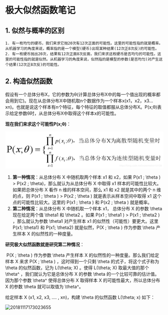 # 极大似然函数笔记

## 1. 似然与概率的区别

	1. 有一枚均匀的硬币，我们来求它抛20次有12次正面的可能性。这里的可能性指的就是概率。从机器学习的角度来说，概率指的是一个模型(硬币)出现某种结果(12次正8次反)的可能性。
 	2. 有一枚硬币抛出20次，结果有12次正面8次反面，我们来求这枚硬币是否均匀的可能性。这里的可能性指的就是似然。从机器学习的角度来说，似然指的是模型的参数(是否均匀)对产生这个结果(12次正8次反)的可能性。

## 2. 构造似然函数

​	假设有一个总体分布X，它的参数为θ(计算总体分布X中的每一个值出现的概率都会用到它)。
​	现在从总体分布X中随机取n个数据作为一个样本x(x1，x2，x3…xn)。也就是说这个样本有n个特征，每个特征的取值都服从总体分布X。
​	P(x;θ)表示给定参数θ时，从总体分布X中取得这个样本x的可能性。

**现在我们来求这个可能性P(x;θ)**：

![20181117165250256](.\极大似然\20181117165250256.png)

1. **第一种情况**：从总体分布 X 中随机取两个样本 x1 和 x2，如果 P(x1 ; \theta )  > P(x2 ; \theta)，那么就认为从总体分布 X 中取得 x1 样本的可能性比较大。如果把总体分布 X 看作 n 维的样本空间，那么 x1 和 x2 就是其中的两个 n 维的点，则 P(x1 ; \theta ) > P(x2 ; \theta ) 就是表示从样本空间中取得 x1 这个点的可能性比较大。这里的 P(x1 ; \theta ) 和 P(x2 ; \theta ) 就是概率。
2. **第二种情况**：从总体分布 X 中随机取一个样本 x1， 总体分布 X 的参数 \theta 现在给定两个值 \theta1 和 \theta2 。如果 P(x1 ; \theta1 ) > P(x1 ; \theta2 ) ，那么就认为参数 \theta1 对产生样本 x1 的似然性（可能性）要更大。这里 P(x1; \theta1) 和 P(x1; \theta2) 就是似然，P(X ; \theta ) 作为参数 \theta 产生样本 X 的似然性的一种度量。

**研究极大似然函数就是研究第二种情况**：

​	P(X ; \theta ) 作为参数 \theta 产生样本 X 的似然性的一种度量。那么我们给定样本 X 来求 P(X ; \theta ) ，这时得到一个只剩 \theta 的式子，将这个式子称为 \theta 的似然函数，记为 L(\theta; X) 。使得 L(\theta; X) 取最大值的那个 \theta^ ，我们就认为它是总体分布 X 的参数 \theta 的一个比较可靠的估计值。因为那个参数 \theta^ 使得总体分布 X 取得样本 X 的可能性最大，所以总体分布 X 的参数 \theta 就可以取值为 \theta^。

给定样本 X (x1, x2, x3, .... , xn)，构建 \theta 的似然函数 L(\theta; x) 如下：

![20181117173023655](E:\电子书\小象AI班\NLP-Self-learning-Knowledge\basis\极大似然\20181117173023655.png)